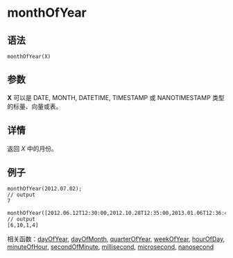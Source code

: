 # monthOfYear

## 语法

`monthOfYear(X)`

## 参数

**X** 可以是 DATE, MONTH, DATETIME, TIMESTAMP 或 NANOTIMESTAMP 类型的标量、向量或表。

## 详情

返回 *X* 中的月份。

## 例子

```
monthOfYear(2012.07.02);
// output
7

monthOfYear([2012.06.12T12:30:00,2012.10.28T12:35:00,2013.01.06T12:36:47,2013.04.06T08:02:14]);
// output
[6,10,1,4]
```

相关函数：[dayOfYear](../d/dayOfYear.md), [dayOfMonth](../d/dayOfMonth.md), [quarterOfYear](../q/quarterOfYear.md), [weekOfYear](../w/weekOfYear.md), [hourOfDay](../h/hourOfDay.md), [minuteOfHour](minuteOfHour.md), [secondOfMinute](../s/secondOfMinute.md), [millisecond](millisecond.md), [microsecond](microsecond.md), [nanosecond](../n/nanosecond.md)

